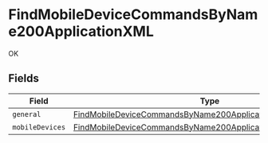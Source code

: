 # FindMobileDeviceCommandsByName200ApplicationXML

OK


## Fields

| Field                                                                                                                                                   | Type                                                                                                                                                    | Required                                                                                                                                                | Description                                                                                                                                             |
| ------------------------------------------------------------------------------------------------------------------------------------------------------- | ------------------------------------------------------------------------------------------------------------------------------------------------------- | ------------------------------------------------------------------------------------------------------------------------------------------------------- | ------------------------------------------------------------------------------------------------------------------------------------------------------- |
| `general`                                                                                                                                               | [FindMobileDeviceCommandsByName200ApplicationXMLGeneral](../../models/operations/findmobiledevicecommandsbyname200applicationxmlgeneral.md)             | :heavy_minus_sign:                                                                                                                                      | N/A                                                                                                                                                     |
| `mobileDevices`                                                                                                                                         | [FindMobileDeviceCommandsByName200ApplicationXMLMobileDevices](../../models/operations/findmobiledevicecommandsbyname200applicationxmlmobiledevices.md) | :heavy_minus_sign:                                                                                                                                      | N/A                                                                                                                                                     |